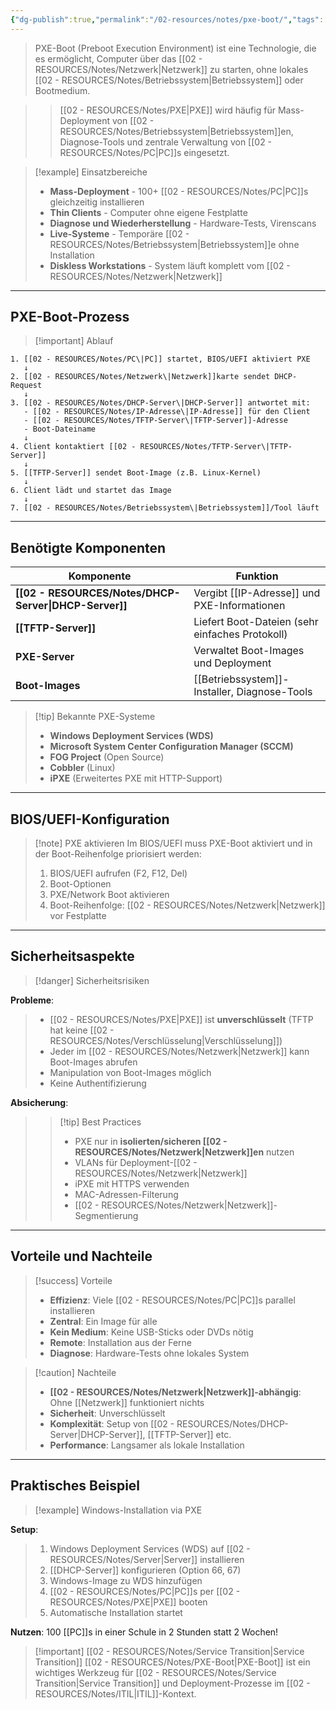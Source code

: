```yaml
---
{"dg-publish":true,"permalink":"/02-resources/notes/pxe-boot/","tags":["informatik/netzwerk","informatik/deployment","GFN/LF06"],"noteIcon":"","updated":"2025-10-24T13:01:54.746+02:00"}
---
```



>PXE-Boot (Preboot Execution Environment) ist eine Technologie, die es ermöglicht, Computer über das [[02 - RESOURCES/Notes/Netzwerk\|Netzwerk]] zu starten, ohne lokales [[02 - RESOURCES/Notes/Betriebssystem\|Betriebssystem]] oder Bootmedium.

>>[[02 - RESOURCES/Notes/PXE\|PXE]] wird häufig für Mass-Deployment von [[02 - RESOURCES/Notes/Betriebssystem\|Betriebssystem]]en, Diagnose-Tools und zentrale Verwaltung von [[02 - RESOURCES/Notes/PC\|PC]]s eingesetzt.

>[!example] Einsatzbereiche
>- **Mass-Deployment** - 100+ [[02 - RESOURCES/Notes/PC\|PC]]s gleichzeitig installieren
>- **Thin Clients** - Computer ohne eigene Festplatte
>- **Diagnose und Wiederherstellung** - Hardware-Tests, Virenscans
>- **Live-Systeme** - Temporäre [[02 - RESOURCES/Notes/Betriebssystem\|Betriebssystem]]e ohne Installation
>- **Diskless Workstations** - System läuft komplett vom [[02 - RESOURCES/Notes/Netzwerk\|Netzwerk]]

---

## PXE-Boot-Prozess

>[!important] Ablauf

```
1. [[02 - RESOURCES/Notes/PC\|PC]] startet, BIOS/UEFI aktiviert PXE
   ↓
2. [[02 - RESOURCES/Notes/Netzwerk\|Netzwerk]]karte sendet DHCP-Request
   ↓
3. [[02 - RESOURCES/Notes/DHCP-Server\|DHCP-Server]] antwortet mit:
   - [[02 - RESOURCES/Notes/IP-Adresse\|IP-Adresse]] für den Client
   - [[02 - RESOURCES/Notes/TFTP-Server\|TFTP-Server]]-Adresse
   - Boot-Dateiname
   ↓
4. Client kontaktiert [[02 - RESOURCES/Notes/TFTP-Server\|TFTP-Server]]
   ↓
5. [[TFTP-Server]] sendet Boot-Image (z.B. Linux-Kernel)
   ↓
6. Client lädt und startet das Image
   ↓
7. [[02 - RESOURCES/Notes/Betriebssystem\|Betriebssystem]]/Tool läuft
```

---

## Benötigte Komponenten

|Komponente|Funktion|
|---|---|
|**[[02 - RESOURCES/Notes/DHCP-Server\|DHCP-Server]]**|Vergibt [[IP-Adresse]] und PXE-Informationen|
|**[[TFTP-Server]]**|Liefert Boot-Dateien (sehr einfaches Protokoll)|
|**PXE-Server**|Verwaltet Boot-Images und Deployment|
|**Boot-Images**|[[Betriebssystem]]-Installer, Diagnose-Tools|

>[!tip] Bekannte PXE-Systeme
>- **Windows Deployment Services (WDS)**
>- **Microsoft System Center Configuration Manager (SCCM)**
>- **FOG Project** (Open Source)
>- **Cobbler** (Linux)
>- **iPXE** (Erweitertes PXE mit HTTP-Support)

---

## BIOS/UEFI-Konfiguration

>[!note] PXE aktivieren
>Im BIOS/UEFI muss PXE-Boot aktiviert und in der Boot-Reihenfolge priorisiert werden:
>
>1. BIOS/UEFI aufrufen (F2, F12, Del)
>2. Boot-Optionen
>3. PXE/Network Boot aktivieren
>4. Boot-Reihenfolge: [[02 - RESOURCES/Notes/Netzwerk\|Netzwerk]] vor Festplatte

---

## Sicherheitsaspekte

>[!danger] Sicherheitsrisiken

**Probleme**:
>- [[02 - RESOURCES/Notes/PXE\|PXE]] ist **unverschlüsselt** (TFTP hat keine [[02 - RESOURCES/Notes/Verschlüsselung\|Verschlüsselung]])
>- Jeder im [[02 - RESOURCES/Notes/Netzwerk\|Netzwerk]] kann Boot-Images abrufen
>- Manipulation von Boot-Images möglich
>- Keine Authentifizierung

**Absicherung**:
>>[!tip] Best Practices
>>- PXE nur in **isolierten/sicheren [[02 - RESOURCES/Notes/Netzwerk\|Netzwerk]]en** nutzen
>>- VLANs für Deployment-[[02 - RESOURCES/Notes/Netzwerk\|Netzwerk]]
>>- iPXE mit HTTPS verwenden
>>- MAC-Adressen-Filterung
>>- [[02 - RESOURCES/Notes/Netzwerk\|Netzwerk]]-Segmentierung

---

## Vorteile und Nachteile

>[!success] Vorteile
>- **Effizienz**: Viele [[02 - RESOURCES/Notes/PC\|PC]]s parallel installieren
>- **Zentral**: Ein Image für alle
>- **Kein Medium**: Keine USB-Sticks oder DVDs nötig
>- **Remote**: Installation aus der Ferne
>- **Diagnose**: Hardware-Tests ohne lokales System

>[!caution] Nachteile
>- **[[02 - RESOURCES/Notes/Netzwerk\|Netzwerk]]-abhängig**: Ohne [[Netzwerk]] funktioniert nichts
>- **Sicherheit**: Unverschlüsselt
>- **Komplexität**: Setup von [[02 - RESOURCES/Notes/DHCP-Server\|DHCP-Server]], [[TFTP-Server]] etc.
>- **Performance**: Langsamer als lokale Installation

---

## Praktisches Beispiel

>[!example] Windows-Installation via PXE

**Setup**:
>1. Windows Deployment Services (WDS) auf [[02 - RESOURCES/Notes/Server\|Server]] installieren
>2. [[DHCP-Server]] konfigurieren (Option 66, 67)
>3. Windows-Image zu WDS hinzufügen
>4. [[02 - RESOURCES/Notes/PC\|PC]]s per [[02 - RESOURCES/Notes/PXE\|PXE]] booten
>5. Automatische Installation startet

**Nutzen**: 100 [[PC]]s in einer Schule in 2 Stunden statt 2 Wochen!

>[!important] [[02 - RESOURCES/Notes/Service Transition\|Service Transition]]
>[[02 - RESOURCES/Notes/PXE-Boot\|PXE-Boot]] ist ein wichtiges Werkzeug für [[02 - RESOURCES/Notes/Service Transition\|Service Transition]] und Deployment-Prozesse im [[02 - RESOURCES/Notes/ITIL\|ITIL]]-Kontext.
